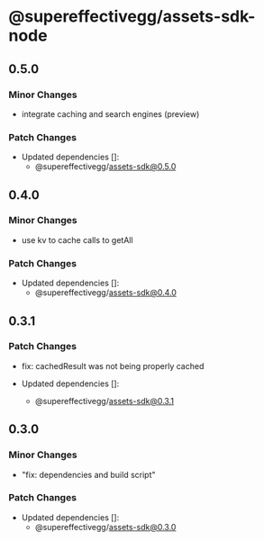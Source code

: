 # @supereffectivegg/assets-sdk-node

## 0.5.0

### Minor Changes

- integrate caching and search engines (preview)

### Patch Changes

- Updated dependencies []:
  - @supereffectivegg/assets-sdk@0.5.0

## 0.4.0

### Minor Changes

- use kv to cache calls to getAll

### Patch Changes

- Updated dependencies []:
  - @supereffectivegg/assets-sdk@0.4.0

## 0.3.1

### Patch Changes

- fix: cachedResult was not being properly cached

- Updated dependencies []:
  - @supereffectivegg/assets-sdk@0.3.1

## 0.3.0

### Minor Changes

- "fix: dependencies and build script"

### Patch Changes

- Updated dependencies []:
  - @supereffectivegg/assets-sdk@0.3.0
